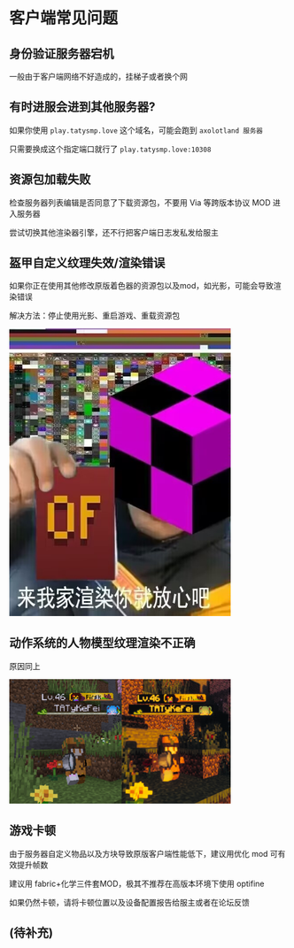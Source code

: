 # 客户端常见问题

## 身份验证服务器宕机

一般由于客户端网络不好造成的，挂梯子或者换个网

## 有时进服会进到其他服务器?

如果你使用 `play.tatysmp.love` 这个域名，可能会跑到 `axolotland 服务器`

只需要换成这个指定端口就行了 `play.tatysmp.love:10308`

## 资源包加载失败

检查服务器列表编辑是否同意了下载资源包，不要用 Via 等跨版本协议 MOD 进入服务器

尝试切换其他渲染器引擎，还不行把客户端日志发私发给服主

## 盔甲自定义纹理失效/渲染错误

如果你正在使用其他修改原版着色器的资源包以及mod，如光影，可能会导致渲染错误

解决方法：停止使用光影、重启游戏、重载资源包

<img src="./Help/optifine.jpg" width="400px" />

## 动作系统的人物模型纹理渲染不正确

原因同上

<img src="./Help/a.png" width="400px" />

## 游戏卡顿

由于服务器自定义物品以及方块导致原版客户端性能低下，建议用优化 mod 可有效提升帧数

建议用 fabric+化学三件套MOD，极其不推荐在高版本环境下使用 optifine

如果仍然卡顿，请将卡顿位置以及设备配置报告给服主或者在论坛反馈

## (待补充)
